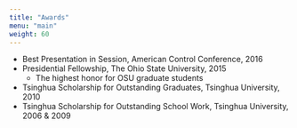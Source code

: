 ```yaml
---
title: "Awards"
menu: "main"
weight: 60
---
```



* Best Presentation in Session, American Control Conference, 2016 
* Presidential Fellowship, The Ohio State University, 2015
	* The highest honor for OSU graduate students
* Tsinghua Scholarship for Outstanding Graduates, Tsinghua University, 2010
* Tsinghua Scholarship for Outstanding School Work, Tsinghua University, 2006 & 2009